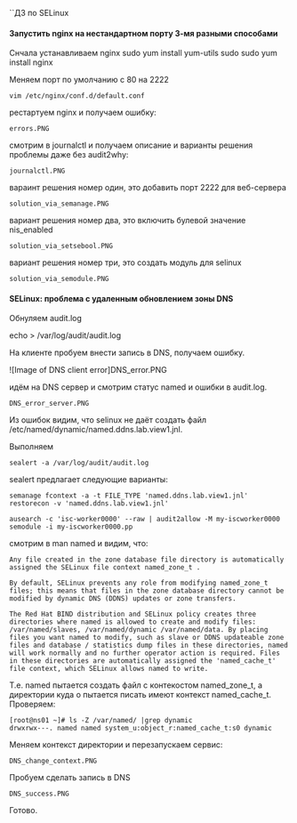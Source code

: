 ``ДЗ по SELinux

#### Запустить nginx на нестандартном порту 3-мя разными способами

Снчала устанавливаем nginx
	sudo yum install yum-utils
	sudo sudo yum install nginx

Меняем порт по умолчанию с 80 на 2222

	vim /etc/nginx/conf.d/default.conf

рестартуем nginx и получаем ошибку:

	errors.PNG

смотрим в journalctl и получаем описание и варианты решения проблемы даже без audit2why:

	journalctl.PNG
	
вараинт решения номер один, это добавить порт 2222 для веб-сервера

	solution_via_semanage.PNG

вариант решения номер два, это включить булевой значение nis_enabled
 
	solution_via_setsebool.PNG
 
вариант решения номер три, это создать модуль для selinux

	solution_via_semodule.PNG


#### SELinux: проблема с удаленным обновлением зоны DNS

Обнуляем audit.log

echo > /var/log/audit/audit.log

На клиенте пробуем внести запись в DNS, получаем ошибку.

![Image of DNS client error]DNS_error.PNG
	
идём на DNS сервер и смотрим статус named и ошибки в audit.log.

	DNS_error_server.PNG
	
Из ошибок видим, что selinux не даёт создать файл /etc/named/dynamic/named.ddns.lab.view1.jnl.

Выполняем

	sealert -a /var/log/audit/audit.log
	
sealert предлагает следующие варианты:

	semanage fcontext -a -t FILE_TYPE 'named.ddns.lab.view1.jnl'
	restorecon -v 'named.ddns.lab.view1.jnl'

	ausearch -c 'isc-worker0000' --raw | audit2allow -M my-iscworker0000
	semodule -i my-iscworker0000.pp
	
смотрим в man named и видим, что:

	Any file created in the zone database file directory is automatically assigned the SELinux file context named_zone_t .

	By default, SELinux prevents any role from modifying named_zone_t files; this means that files in the zone database directory cannot be modified by dynamic DNS (DDNS) updates or zone transfers.

	The Red Hat BIND distribution and SELinux policy creates three directories where named is allowed to create and modify files: /var/named/slaves, /var/named/dynamic /var/named/data. By placing files you want named to modify, such as slave or DDNS updateable zone files and database / statistics dump files in these directories, named will work normally and no further operator action is required. Files in these directories are automatically assigned the 'named_cache_t' file context, which SELinux allows named to write.

Т.е. named пытается создать файл с контекостом named_zone_t, а директории куда о пытается писать имеют контекст named_cache_t. Проверяем:
	   
	[root@ns01 ~]# ls -Z /var/named/ |grep dynamic
	drwxrwx---. named named system_u:object_r:named_cache_t:s0 dynamic
	
Меняем контекст директории и перезапускаем сервис:

	DNS_change_context.PNG
	
Пробуем сделать запись в DNS

	DNS_success.PNG
	
Готово.
